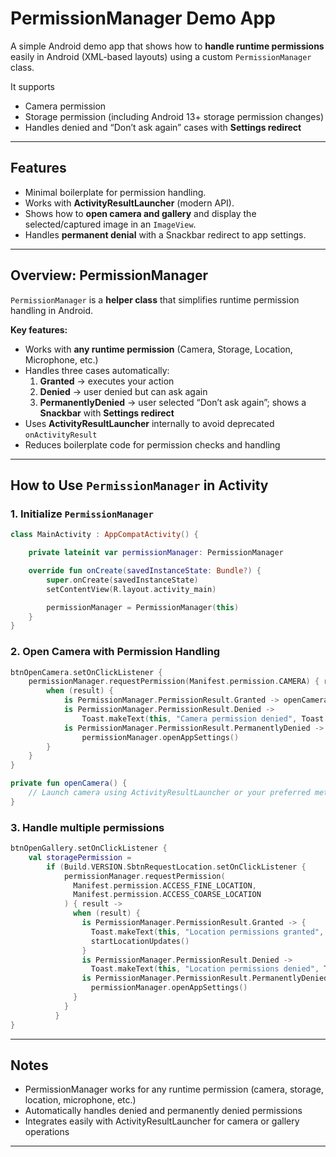 # PermissionManager Demo App
A simple Android demo app that shows how to **handle runtime permissions** easily in Android (XML-based layouts) using a custom `PermissionManager` class.  

It supports 
- Camera permission  
- Storage permission (including Android 13+ storage permission changes)  
- Handles denied and “Don’t ask again” cases with **Settings redirect**  

---

## Features

- Minimal boilerplate for permission handling.  
- Works with **ActivityResultLauncher** (modern API).  
- Shows how to **open camera and gallery** and display the selected/captured image in an `ImageView`.  
- Handles **permanent denial** with a Snackbar redirect to app settings.  

---

## Overview: PermissionManager
`PermissionManager` is a **helper class** that simplifies runtime permission handling in Android.  

**Key features:**
- Works with **any runtime permission** (Camera, Storage, Location, Microphone, etc.)  
- Handles three cases automatically:  
  1. **Granted** → executes your action  
  2. **Denied** → user denied but can ask again  
  3. **PermanentlyDenied** → user selected “Don’t ask again”; shows a **Snackbar** with **Settings redirect**  
- Uses **ActivityResultLauncher** internally to avoid deprecated `onActivityResult`  
- Reduces boilerplate code for permission checks and handling  

---

## How to Use `PermissionManager` in Activity
### 1. Initialize `PermissionManager`
```kotlin
class MainActivity : AppCompatActivity() {

    private lateinit var permissionManager: PermissionManager

    override fun onCreate(savedInstanceState: Bundle?) {
        super.onCreate(savedInstanceState)
        setContentView(R.layout.activity_main)

        permissionManager = PermissionManager(this)
    }
}
```
### 2. Open Camera with Permission Handling
```kotlin
btnOpenCamera.setOnClickListener {
    permissionManager.requestPermission(Manifest.permission.CAMERA) { result ->
        when (result) {
            is PermissionManager.PermissionResult.Granted -> openCamera()
            is PermissionManager.PermissionResult.Denied ->
                Toast.makeText(this, "Camera permission denied", Toast.LENGTH_SHORT).show()
            is PermissionManager.PermissionResult.PermanentlyDenied ->
                permissionManager.openAppSettings()
        }
    }
}

private fun openCamera() {
    // Launch camera using ActivityResultLauncher or your preferred method
}
```
### 3. Handle multiple permissions
```kotlin
btnOpenGallery.setOnClickListener {
    val storagePermission =
        if (Build.VERSION.SbtnRequestLocation.setOnClickListener {
            permissionManager.requestPermission(
              Manifest.permission.ACCESS_FINE_LOCATION,
              Manifest.permission.ACCESS_COARSE_LOCATION
            ) { result ->
              when (result) {
                is PermissionManager.PermissionResult.Granted -> {
                  Toast.makeText(this, "Location permissions granted", Toast.LENGTH_SHORT).show()
                  startLocationUpdates()
                }
                is PermissionManager.PermissionResult.Denied ->
                  Toast.makeText(this, "Location permissions denied", Toast.LENGTH_SHORT).show()
                is PermissionManager.PermissionResult.PermanentlyDenied ->
                  permissionManager.openAppSettings()
              }
            }
          }
}


```

---

## Notes
 
- PermissionManager works for any runtime permission (camera, storage, location, microphone, etc.)
- Automatically handles denied and permanently denied permissions
- Integrates easily with ActivityResultLauncher for camera or gallery operations

---
